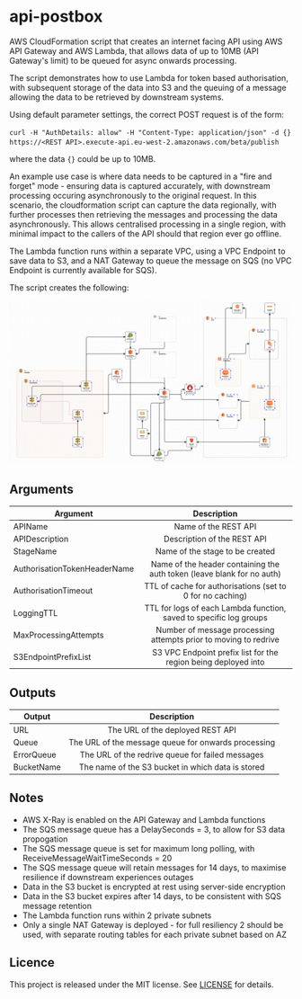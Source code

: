 # api-postbox

AWS CloudFormation script that creates an internet facing API using AWS API Gateway and AWS Lambda, that allows 
data of up to 10MB (API Gateway's limit) to be queued for async onwards processing.

The script demonstrates how to use Lambda for token based authorisation, with subsequent storage of the data
into S3 and the queuing of a message allowing the data to be retrieved by downstream systems.

Using default parameter settings, the correct POST request is of the form:

`curl -H "AuthDetails: allow" -H "Content-Type: application/json" -d {} https://<REST API>.execute-api.eu-west-2.amazonaws.com/beta/publish`

where the data `{}` could be up to 10MB.

An example use case is where data needs to be captured in a "fire and forget" mode - ensuring data is captured
accurately, with downstream processing occuring asynchronously to the original request.  In this scenario, the
cloudformation script can capture the data regionally, with further processes then retrieving the messages and
processing the data asynchronously.  This allows centralised processing in a single region, with minimal impact
to the callers of the API should that region ever go offline. 

The Lambda function runs within a separate VPC, using a VPC Endpoint to save data to S3, and a NAT Gateway to
queue the message on SQS (no VPC Endpoint is currently available for SQS).

The script creates the following:

![alt text](https://github.com/gford1000-aws/api-postbox/blob/master/Data%20Postbox.png "Script per designer")

## Arguments

| Argument                     | Description                                                                 |
| ---------------------------- |:---------------------------------------------------------------------------:|
| APIName                      | Name of the REST API                                                        |
| APIDescription               | Description of the REST API                                                 |
| StageName                    | Name of the stage to be created                                             |
| AuthorisationTokenHeaderName | Name of the header containing the auth token (leave blank for no auth)      |
| AuthorisationTimeout         | TTL of cache for authorisations (set to 0 for no caching)                   |
| LoggingTTL                   | TTL for logs of each Lambda function, saved to specific log groups          |
| MaxProcessingAttempts        | Number of message processing attempts prior to moving to redrive            |
| S3EndpointPrefixList         | S3 VPC Endpoint prefix list for the region being deployed into              |   


## Outputs

| Output                  | Description                                                    |
| ----------------------- |:--------------------------------------------------------------:|
| URL                     | The URL of the deployed REST API                               |
| Queue                   | The URL of the message queue for onwards processing            |
| ErrorQueue              | The URL of the redrive queue for failed messages               |
| BucketName              | The name of the S3 bucket in which data is stored              |


## Notes

* AWS X-Ray is enabled on the API Gateway and Lambda functions
* The SQS message queue has a DelaySeconds = 3, to allow for S3 data propogation
* The SQS message queue is set for maximum long polling, with ReceiveMessageWaitTimeSeconds = 20
* The SQS message queue will retain messages for 14 days, to maximise resilience if downstream experiences outages
* Data in the S3 bucket is encrypted at rest using server-side encryption 
* Data in the S3 bucket expires after 14 days, to be consistent with SQS message retention
* The Lambda function runs within 2 private subnets
* Only a single NAT Gateway is deployed - for full resiliency 2 should be used, with separate routing tables for each private subnet based on AZ


## Licence

This project is released under the MIT license. See [LICENSE](LICENSE) for details.
